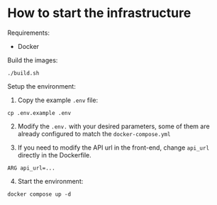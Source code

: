 # How to start the infrastructure

Requirements:
- Docker

Build the images:

```
./build.sh
```

Setup the environment:

1. Copy the example `.env` file:
```
cp .env.example .env
```

2. Modify the `.env.` with your desired parameters, some of them are already configured
to match the `docker-compose.yml`

3. If you need to modify the API url in the front-end, change `api_url` directly in the Dockerfile.

```
ARG api_url=...
```

4. Start the environment:
```
docker compose up -d
```